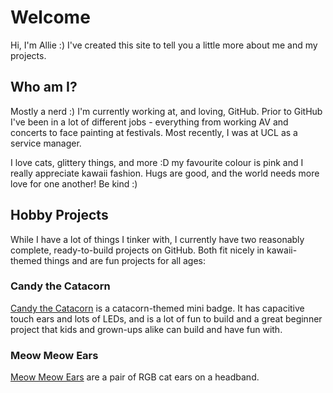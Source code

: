 # Welcome

Hi, I'm Allie :) I've created this site to tell you a little more about me and my projects.

## Who am I?

Mostly a nerd :) I'm currently working at, and loving, GitHub. Prior to GitHub I've been in a lot of different jobs - everything from working AV and concerts to face painting at festivals. Most recently, I was at UCL as a service manager. 

I love cats, glittery things, and more :D my favourite colour is pink and I really appreciate kawaii fashion. Hugs are good, and the world needs more love for one another! Be kind :)

## Hobby Projects

While I have a lot of things I tinker with, I currently have two reasonably complete, ready-to-build projects on GitHub. Both fit nicely in kawaii-themed things and are fun projects for all ages:

### Candy the Catacorn

[Candy the Catacorn](https://github.com/GalaxyAllie/Candy-the-Catacorn) is a catacorn-themed mini badge. It has capacitive touch ears and lots of LEDs, and is a lot of fun to build and a great beginner project that kids and grown-ups alike can build and have fun with.

### Meow Meow Ears

[Meow Meow Ears](https://github.com/GalaxyAllie/MeowMeowEars) are a pair of RGB cat ears on a headband.
